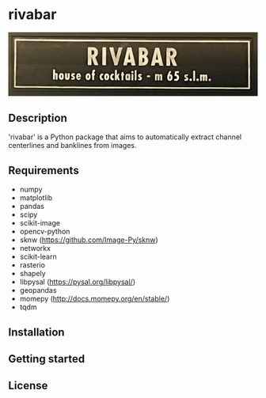 # rivabar

<img src="https://github.com/zsylvester/rivabar/blob/main/rivabar_logo.png" width="600">

## Description

'rivabar' is a Python package that aims to automatically extract channel centerlines and banklines from images.

## Requirements

* numpy
* matplotlib
* pandas
* scipy
* scikit-image
* opencv-python
* sknw (https://github.com/Image-Py/sknw)
* networkx
* scikit-learn
* rasterio
* shapely
* libpysal (https://pysal.org/libpysal/)
* geopandas
* momepy (http://docs.momepy.org/en/stable/)
* tqdm

## Installation

## Getting started

## License